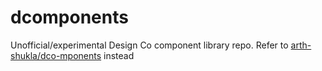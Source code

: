 # dcomponents

Unofficial/experimental Design Co component library repo. Refer to [arth-shukla/dco-mponents](https://github.com/arth-shukla/dco-mponents) instead
